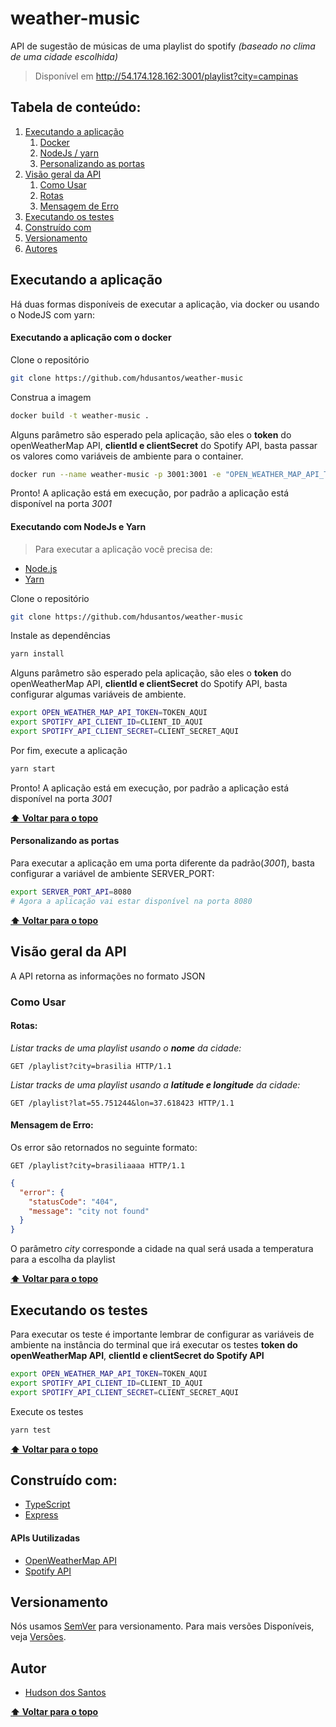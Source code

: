# weather-music

API de sugestão de músicas de uma playlist do spotify _(baseado no clima de uma cidade escolhida)_

> Disponível em http://54.174.128.162:3001/playlist?city=campinas

## Tabela de conteúdo:

  1. [Executando a aplicação](#executando-a-aplicação)
      1. [Docker](#executando-a-aplicação-com-o-docker)
      1. [NodeJs / yarn](#executando-com-nodejs-e-yarn)
      1. [Personalizando as portas](#personalizando-as-portas)
  1. [Visão geral da API](#visão-geral-da-api)
      1. [Como Usar](#como-usar)
      1. [Rotas](#rotas)
      1. [Mensagem de Erro](#mensagem-de-erro)
  1. [Executando os testes](#executando-os-testes)
  1. [Construído com](#construído-com)
  1. [Versionamento](#versionamento)
  1. [Autores](#autores)

## Executando a aplicação
Há duas formas disponíveis de executar a aplicação, via docker ou usando o NodeJS com yarn:

#### Executando a aplicação com o docker

Clone o repositório

```sh
git clone https://github.com/hdusantos/weather-music
```

Construa a imagem

```sh
docker build -t weather-music .
```

Alguns parâmetro são esperado pela aplicação, são eles o **token** do openWeatherMap API, **clientId e clientSecret** do Spotify API, basta passar os valores como variáveis de ambiente para o container.

```sh
docker run --name weather-music -p 3001:3001 -e "OPEN_WEATHER_MAP_API_TOKEN=TOKEN_AQUI" -e "SPOTIFY_API_CLIENT_ID=CLIENT_ID_AQUI" -e "SPOTIFY_API_CLIENT_SECRET=CLIENT_SECRET_AQUI" -d weather-music
```

Pronto! A aplicação está em execução, por padrão a aplicação está disponível na porta _3001_

#### Executando com NodeJs e Yarn

> Para executar a aplicação você precisa de:

* [Node.js](https://nodejs.org/)
* [Yarn](https://yarnpkg.com)

Clone o repositório

```sh
git clone https://github.com/hdusantos/weather-music
```

Instale as dependências
```sh
yarn install
```

Alguns parâmetro são esperado pela aplicação, são eles o **token** do openWeatherMap API, **clientId e clientSecret** do Spotify API, basta configurar algumas variáveis de ambiente.

```sh
export OPEN_WEATHER_MAP_API_TOKEN=TOKEN_AQUI
export SPOTIFY_API_CLIENT_ID=CLIENT_ID_AQUI
export SPOTIFY_API_CLIENT_SECRET=CLIENT_SECRET_AQUI
```

Por fim, execute a aplicação

```sh
yarn start
```
Pronto! A aplicação está em execução, por padrão a aplicação está disponível na porta _3001_

**[⬆ Voltar para o topo](#tabela-de-conteúdo)**

#### Personalizando as portas

Para executar a aplicação em uma porta diferente da padrão(_3001_), basta configurar a variável de ambiente SERVER_PORT:

```sh
export SERVER_PORT_API=8080
# Agora a aplicação vai estar disponível na porta 8080
```

**[⬆ Voltar para o topo](#tabela-de-conteúdo)**

## Visão geral da API

A API retorna as informações no formato JSON

### Como Usar

#### Rotas:

_Listar tracks de uma playlist usando o **nome** da cidade:_
```http
GET /playlist?city=brasilia HTTP/1.1
```

_Listar tracks de uma playlist usando a **latitude e longitude** da cidade:_
```http
GET /playlist?lat=55.751244&lon=37.618423 HTTP/1.1
```

#### Mensagem de Erro:

Os error são retornados no seguinte formato:

```http
GET /playlist?city=brasiliaaaa HTTP/1.1
```
```json
{
  "error": {
    "statusCode": "404",
    "message": "city not found"
  }
}
```
O parâmetro _city_ corresponde a cidade na qual será usada a temperatura para a escolha da playlist

**[⬆ Voltar para o topo](#tabela-de-conteúdo)**

## Executando os testes

Para executar os teste é importante lembrar de configurar as variáveis de ambiente na instância do terminal que irá executar os testes **token do openWeatherMap API**, **clientId e clientSecret do Spotify API**

```sh
export OPEN_WEATHER_MAP_API_TOKEN=TOKEN_AQUI
export SPOTIFY_API_CLIENT_ID=CLIENT_ID_AQUI
export SPOTIFY_API_CLIENT_SECRET=CLIENT_SECRET_AQUI
```

Execute os testes

```sh
yarn test
```

**[⬆ Voltar para o topo](#tabela-de-conteúdo)**

## Construído com:

* [TypeScript](https://www.typescriptlang.org/)
* [Express](https://expressjs.com/)
#### APIs Uutilizadas
* [OpenWeatherMap API](https://openweathermap.org/)
* [Spotify API](https://developer.spotify.com/)


## Versionamento

Nós usamos [SemVer](http://semver.org/) para versionamento. Para mais versões Disponíveis, veja [Versões](https://github.com/hdusantos/weather-music/tags). 

## Autor

* [Hudson dos Santos](https://github.com/hdusantos)

**[⬆ Voltar para o topo](#tabela-de-conteúdo)**